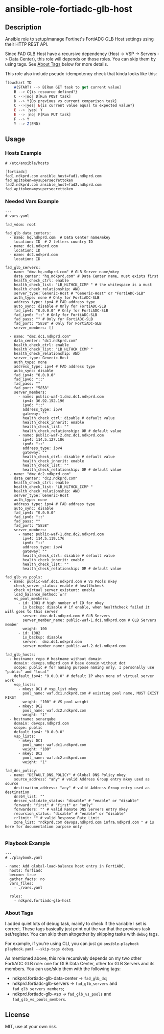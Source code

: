 # ansible-role-fortiadc-glb-host

## Description

Ansible role to setup/manage Fortinet's FortiADC GLB Host settings using their HTTP REST API.

Since FAD GLB Host have a recursive dependency (Host -> VSP -> Servers -> Data Center), this role will depends on those roles. You can skip them by using tags. See [About Tags](#about-tags) below for more details. 

This role also include pseudo-idempotency check that kinda looks like this:

```mermaid.js
flowchart TD
	A(START) --> B[Run GET task to get current value]
	B --> C{is resource defined?}
	C -->|no| D[Run POST task]
	D --> Y[Do previous vs current comparison task]
	C -->|yes| E{is current value equal to expected value?}
	E --> |yes| Y
	E --> |no| F[Run PUT task]
	F --> Y
	Y --> Z(END)
```

## Usage

### Hosts Example

```
# /etc/ansible/hosts

[fortiadc]
fad1.ndkprd.com ansible_host=fad1.ndkprd.com fad_apitoken=mysupersecrettoken
fad2.ndkprd.com ansible_host=fad2.ndkprd.com fad_apitoken=mysupersecrettoken
```

### Needed Vars Example

```
---
# vars.yaml

fad_vdom: root

fad_glb_data_centers:
  - name: hq.ndkprd.com  # Data Center name/mkey
    location: ID  # 2 letters country ID
  - name: dc1.ndkprd.com    
    location: ID     
  - name: dc2.ndkprd.com
    location: ID

fad_glb_servers:
  - name: "dmz.hq.ndkprd.com" # GLB Server name/mkey
    data_center: "hq.ndkprd.com" # Data Center name, must exists first
    health_check_ctrl: enable
    health_check_list: "LB_HLTHCK_ICMP " # the whitespace is a must
    health_check_relationship: AND      
    server_type: Generic-Host # "Generic-Host" or "FortiADC-SLB"
    auth_type: none # Only for FortiADC-SLB
    address_type: ipv4 # FAD address type
    auto_sync: disable # Only for FortiADC-SLB
    fad_ipv4: "0.0.0.0" # Only for FortiADC-SLB
    fad_ipv6: "::" # Only for FortiADC-SLB
    fad_pass: "" # Only for FortiADC-SLB
    fad_port: "5858" # Only for FortiADC-SLB
    server_members: []

  - name: "dmz.dc1.ndkprd.com"
    data_center: "dc1.ndkprd.com"
    health_check_ctrl: enable
    health_check_list: "LB_HLTHCK_ICMP "
    health_check_relationship: AND
    server_type: Generic-Host
    auth_type: none
    address_type: ipv4 # FAD address type
    auto_sync: disable
    fad_ipv4: "0.0.0.0"
    fad_ipv6: "::"
    fad_pass: ""
    fad_port: "5858"
    server_members:
      - name: public-waf-1.dmz.dc1.ndkprd.com
        ipv4: 36.92.152.196
        ipv6: "::"
        address_type: ipv4
        gateway: ""
        health_check_ctrl: disable # default value
        health_check_inherit: enable
        health_check_list: ""
        health_check_relationship: OR # default value
      - name: public-waf-2.dmz.dc1.ndkprd.com
        ipv4: 114.5.127.186
        ipv6: "::"
        address_type: ipv4
        gateway: ""
        health_check_ctrl: disable # default value
        health_check_inherit: enable
        health_check_list: ""
        health_check_relationship: OR # default value
  - name: "dmz.dc2.ndkprd.com"
    data_center: "dc2.ndkprd.com"
    health_check_ctrl: enable
    health_check_list: "LB_HLTHCK_ICMP "
    health_check_relationship: AND
    server_type: Generic-Host
    auth_type: none
    address_type: ipv4 # FAD address type
    auto_sync: disable
    fad_ipv4: "0.0.0.0"
    fad_ipv6: "::"
    fad_pass: ""
    fad_port: "5858"
    server_members:
      - name: public-waf-1.dmz.dc2.ndkprd.com
        ipv4: 114.5.119.176
        ipv6: "::"
        address_type: ipv4
        gateway: ""
        health_check_ctrl: disable # default value
        health_check_inherit: enable
        health_check_list: ""
        health_check_relationship: OR # default value

fad_glb_vs_pools:
  - name: public-waf.dc1.ndkprd.com # VS Pools mkey
    check_server_status: enable # healthcheck
    check_virtual_server_existent: enable
    load_balance_method: wrr
    vs_pool_members:
      - id: 1001 # high number of ID for mkey
        is_backup: disable # if enable, when healthcheck failed it will goes to this server
        server: dmz.dc1.ndkprd.com # GLB Servers
        server_member_name: public-waf-1.dc1.ndkprd.com # GLB Servers member
        weight: 100
      - id: 1002
        is_backup: disable
        server:  dmz.dc1.ndkprd.com
        server_member_name: public-waf-2.dc1.ndkprd.com

fad_glb_hosts:
  - hostname: repo # hostname without domain
    domain: devops.ndkprd.com # base domain without dot
    scope: public # for naming purpose naming only, I personally use "public" and "local"
    default_ipv4: "0.0.0.0" # default IP when none of virtual server work
    vsp_lists:
      - mkey: DC1 # vsp_list mkey
        pool_name: waf.dc1.ndkprd.com # existing pool name, MUST EXIST FIRST
        weight: "100" # VS pool weight
      - mkey: DC2
        pool_name: waf.dc2.ndkprd.com
        weight: "1"
  - hostname: sonarqube
    domain: devops.ndkprd.com
    scope: public
    default_ipv4: "0.0.0.0"
    vsp_lists:
      - mkey: DC1
        pool_name: waf.dc1.ndkprd.com
        weight: "100"
      - mkey: DC2
        pool_name: waf.dc2.ndkprd.com
        weight: "1"

fad_dns_policy:
  - name: "DEFAULT_DNS_POLICY" # Global DNS Policy mkey
    source_address: "any" # valid Address Group entry mkey used as source
    destination_address: "any" # valid Address Group entry used as destination
    dns64_list: ""
    dnssec_validate_status: "disable" # "enable" or "disable"
    forward: "first" # "first" or "only"
    forwarders: "" # valid Remote DNS Servers entry mkey
    recursion_status: "disable" # "enable" or "disable"
    rrlimit: "" # valid Response Rate Limit 
    zone_list: "ndkprd.com devops.ndkprd.com infra.ndkprd.com " # is here for documentation purpose only


```

### Playbook Example

```
---
# ./playbook.yaml

- name: Add global-load-balance host entry in FortiADC.      
  hosts: fortiadc
  become: true
  gather_facts: no
  vars_files:
    - ./vars.yaml

  roles:
    - ndkprd.fortiadc-glb-host
```

### About Tags

I added quiet lots of debug task, mainly to check if the variable I set is correct. These tags basically just print out the var that the previous task set/register. You can skip them altogether by skipping tasks with `debug` tags.

For example, if you're using CLI, you can just go `ansible-playbook playbook.yaml --skip-tags debug`.

As mentioned above, this role recursively depends on my two other FortiADC GLB role: one for GLB Data Center, other for GLB Servers and its members. You can use/skip them with the following tags:

- ndkprd.fortiadc-glb-data-center -> `fad_glb_dc`;
- ndkprd.fortiadc-glb-servers -> `fad_glb_servers` and `fad_glb_servers_members`;
- ndkprd.fortiadc-glb-vsp -> `fad_glb_vs_pools` and `fad_glb_vs_pools_members`.

## License

MIT, use at your own risk.